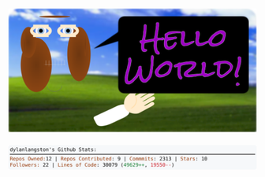 <!-- 
Version 2.0.66
Built Wed Jul 03 2024 05:05:34 GMT+0000 (Coordinated Universal Time)
-->

<h1 align="center">
  <a href="https://github.com/dylanlangston/dylanlangston/tree/master/src" title="Click to View Source">
    <picture width="100%" alt="Dylan">
      <source media="(prefers-color-scheme: dark)" srcset="dylan-dark.svg?version=2.0.66">
      <img src="dylan-light.svg?version=2.0.66" alt="Dylan">
    </picture>
  </a>
</h1>

<div align="center">
  <picture width="100%" alt="Profile Info and Stats">
    <source media="(prefers-color-scheme: dark)" srcset="stats-dark.svg?version=2.0.66">
    <img src="stats-light.svg?version=2.0.66" alt="Profile Info and Stats">
  </picture>
</div>
